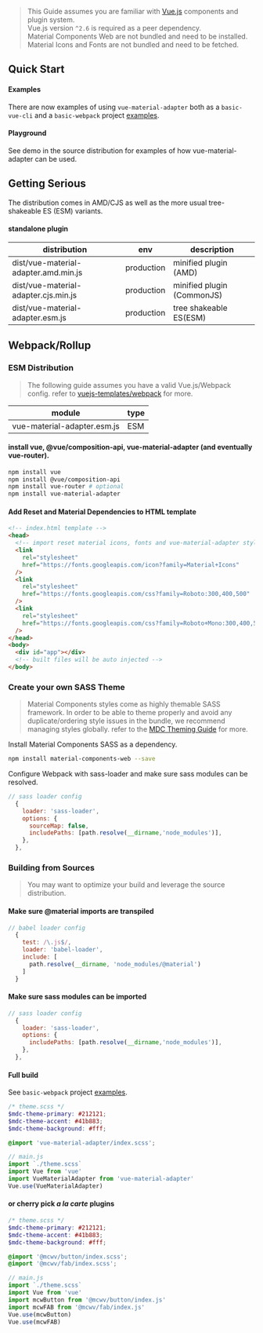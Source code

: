 > This Guide assumes you are familiar with [Vue.js](https://vuejs.org/v2/guide/index.html)
> components and plugin system.  
> Vue.js version `^2.6` is required as a peer dependency.  
> Material Components Web are not bundled and need to be installed.  
> Material Icons and Fonts are not bundled and need to be fetched.

## Quick Start

#### Examples

There are now examples of using `vue-material-adapter` both as a `basic-vue-cli` and a `basic-webpack` project [examples](https://github.com/pgbross/vue-material-adapter/tree/master/examples).

#### Playground

See demo in the source distribution for examples of how vue-material-adapter can be used.

## Getting Serious

The distribution comes in AMD/CJS as well as the more usual tree-shakeable ES (ESM) variants.

#### standalone plugin

| distribution                         | env        | description                |
| ------------------------------------ | ---------- | -------------------------- |
| dist/vue-material-adapter.amd.min.js | production | minified plugin (AMD)      |
| dist/vue-material-adapter.cjs.min.js | production | minified plugin (CommonJS) |
| dist/vue-material-adapter.esm.js     | production | tree shakeable ES(ESM)     |

## Webpack/Rollup

### ESM Distribution

> The following guide assumes you have a valid Vue.js/Webpack config.
> refer to [vuejs-templates/webpack](https://github.com/vuejs-templates/webpack) for more.

| module                      | type |
| --------------------------- | ---- |
| vue-material-adapter.esm.js | ESM  |

#### install vue, @vue/composition-api, vue-material-adapter (and eventually vue-router).

```bash
npm install vue
npm install @vue/composition-api
npm install vue-router # optional
npm install vue-material-adapter
```

#### Add Reset and Material Dependencies to HTML template

```html
<!-- index.html template -->
<head>
  <!-- import reset material icons, fonts and vue-material-adapter stylesheets -->
  <link
    rel="stylesheet"
    href="https://fonts.googleapis.com/icon?family=Material+Icons"
  />
  <link
    rel="stylesheet"
    href="https://fonts.googleapis.com/css?family=Roboto:300,400,500"
  />
  <link
    rel="stylesheet"
    href="https://fonts.googleapis.com/css?family=Roboto+Mono:300,400,500"
  />
</head>
<body>
  <div id="app"></div>
  <!-- built files will be auto injected -->
</body>
```

### Create your own SASS Theme

> Material Components styles come as highly themable SASS framework. In order to be able to theme properly
> and avoid any duplicate/ordering style issues in the bundle, we recommend managing styles globally.
> refer to the [MDC Theming Guide](https://material.io/components/web/docs/theming/)
> for more.

Install Material Components SASS as a dependency.

```bash
npm install material-components-web --save
```

Configure Webpack with sass-loader and make sure sass modules can be resolved.

```javascript
// sass loader config
  {
    loader: 'sass-loader',
    options: {
      sourceMap: false,
      includePaths: [path.resolve(__dirname,'node_modules')],
    },
  },
```

### Building from Sources

> You may want to optimize your build and leverage the source distribution.

#### Make sure @material imports are transpiled

```javascript
// babel loader config
  {
    test: /\.js$/,
    loader: 'babel-loader',
    include: [
      path.resolve(__dirname, 'node_modules/@material')
    ]
  }
```

#### Make sure sass modules can be imported

```javascript
// sass loader config
  {
    loader: 'sass-loader',
    options: {
      includePaths: [path.resolve(__dirname,'node_modules')],
    },
  },
```

#### Full build

See `basic-webpack` project [examples](https://github.com/pgbross/vue-material-adapter/tree/master/examples).

```scss
/* theme.scss */
$mdc-theme-primary: #212121;
$mdc-theme-accent: #41b883;
$mdc-theme-background: #fff;

@import 'vue-material-adapter/index.scss';
```

```javascript
// main.js
import `./theme.scss`
import Vue from 'vue'
import VueMaterialAdapter from 'vue-material-adapter'
Vue.use(VueMaterialAdapter)
```

#### or cherry pick _a la carte_ plugins

```scss
/* theme.scss */
$mdc-theme-primary: #212121;
$mdc-theme-accent: #41b883;
$mdc-theme-background: #fff;

@import '@mcwv/button/index.scss';
@import '@mcwv/fab/index.scss';
```

```javascript
// main.js
import `./theme.scss`
import Vue from 'vue'
import mcwButton from '@mcwv/button/index.js'
import mcwFAB from '@mcwv/fab/index.js'
Vue.use(mcwButton)
Vue.use(mcwFAB)
```
